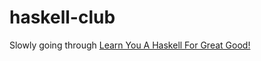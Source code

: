 # haskell-club

Slowly going through [Learn You A Haskell For Great Good!](http://learnyouahaskell.com/chapters)
